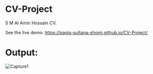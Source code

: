 # CV-Project
S M Al Amin Hossain CV.

See the live demo: https://papia-sultana-shomi.github.io/CV-Project/

# Output:


![Capture1](https://github.com/Papia-Sultana-Shomi/CV-Project/assets/128674620/5df0facf-e67f-4b1a-804d-ba747f574236)
